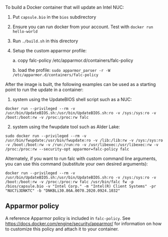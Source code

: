 To build a Docker container that will update an Intel NUC:

1. Put `capsule.bio` in the `bios` subdirectory
2. Ensure you can run docker from your account. Test with `docker run hello-world`
3. Run `./build.sh` in this directory 
4. Setup the custom apparmor profile:

     a. copy falc-policy /etc/apparmor.d/containers/falc-policy
     
     b. load the profile: `sudo apparmor_parser -r -W /etc/apparmor.d/containers/falc-policy`
     
After the image is built, the following examples can be used as a starting point to run the update in a container:

1. system using the UpdateBIOS shell script such as a NUC:

```docker run --privileged --rm -v /usr/bin/UpdateBIOS.sh:/usr/bin/UpdateBIOS.sh:ro -v /sys:/sys:ro -v /boot:/boot:rw -v /proc:/proc:rw falc```

2. system using the fwupdate tool such as Alder Lake:

```sudo docker run --privileged --rm -v /usr/bin/fwupdate:/usr/bin/fwupdate:ro -v /lib:/lib:rw -v /sys:/sys:ro -v /boot:/boot:rw -v /run:/run:ro -v /usr/libexec:/usr/libexec:rw -v /proc:/proc:rw --security-opt apparmor=falc-policy falc```

Alternately, if you want to run falc with custom command line arguments, you can use this command (substitute your own desired arguments):

```docker run --privileged --rm -v /usr/bin/UpdateBIOS.sh:/usr/bin/UpdateBIOS.sh:ro -v /sys:/sys:ro -v /boot:/boot:rw -v /proc:/proc:rw falc /usr/bin/falc fw -p /bios/capsule.bio -v "Intel Corp." -m "Intel(R) Client Systems" -pr "NUC7i3DNKTC" -b "DNKBLi30.86A.0070.2020.0924.1032"```

## Apparmor policy

A reference Apparmor policy is included in `falc-policy`. See https://docs.docker.com/engine/security/apparmor/ for information on how to customize this policy and attach it to your container.
